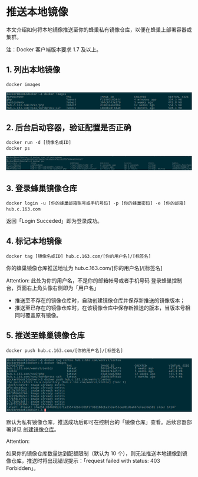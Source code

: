 # 推送本地镜像

本文介绍如何将本地镜像推送至你的蜂巢私有镜像仓库，以便在蜂巢上部署容器或集群。

注：Docker 客户端版本要求 1.7 及以上。

## 1.  列出本地镜像

    docker images

![](../image/列出本地镜像.png)

## 2.  后台启动容器，验证配置是否正确

    docker run -d [镜像名或ID]
    docker ps

![](../image/后台启动容器.png)

## 3.  登录蜂巢镜像仓库

    docker login -u [你的蜂巢邮箱账号或手机号码] -p [你的蜂巢密码] -e [你的邮箱] hub.c.163.com

返回「Login Succeded」即为登录成功。

## 4.  标记本地镜像

    docker tag [镜像名或ID] hub.c.163.com/[你的用户名]/[标签名]

你的蜂巢镜像仓库推送地址为 hub.c.163.com/[你的用户名]/[标签名]

<span>Attention:</span>
此处为你的用户名，不是你的邮箱帐号或者手机号码
登录蜂巢控制台，页面右上角头像右侧即为「用户名」

  * 推送至不存在的镜像仓库时，自动创建镜像仓库并保存新推送的镜像版本；
  * 推送至已存在的镜像仓库时，在该镜像仓库中保存新推送的版本，当版本号相同时覆盖原有镜像。

## 5.  推送至蜂巢镜像仓库

	docker push hub.c.163.com/[你的用户名]/[标签名]

![](../image/推送至蜂巢镜像仓库.png)

默认为私有镜像仓库，推送成功后即可在控制台的「镜像仓库」查看。后续容器部署详见 [创建镜像仓库](http://support.c.163.com/wiki/md.html#!容器服务/镜像仓库/使用指南/私有镜像中心.md)。

<span>Attention:</span><div class="alertContent">如果你的镜像仓库数量达到配额限制（默认为 10 个），则无法推送本地镜像到镜像仓库，推送时将出现错误提示：「request failed with status: 403 Forbidden」。</div>